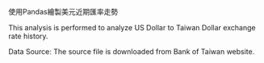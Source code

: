 使用Pandas繪製美元近期匯率走勢 

This analysis is performed to analyze US Dollar to Taiwan Dollar exchange rate history.

Data Source:
The source file is downloaded from Bank of Taiwan website.
